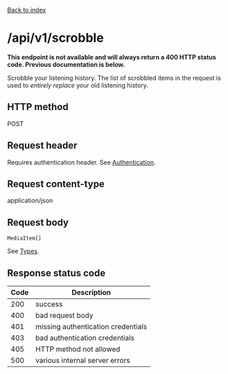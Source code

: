 [Back to index](/)

# /api/v1/scrobble

**This endpoint is not available and will always return a 400 HTTP status**
**code. Previous documentation is below.**

Scrobble your listening history. The list of scrobbled items in the request
is used to _entirely replace_ your old listening history.

## HTTP method

POST

## Request header

Requires authentication header. See [Authentication](/#authentication).

## Request content-type

application/json

## Request body

```
MediaItem[]
```

See [Types](/types).

## Response status code

| Code | Description |
|------|-------------|
|200 | success |
|400 | bad request body |
|401 | missing authentication credentials |
|403 | bad authentication credentials |
|405 | HTTP method not allowed |
|500 | various internal server errors |

